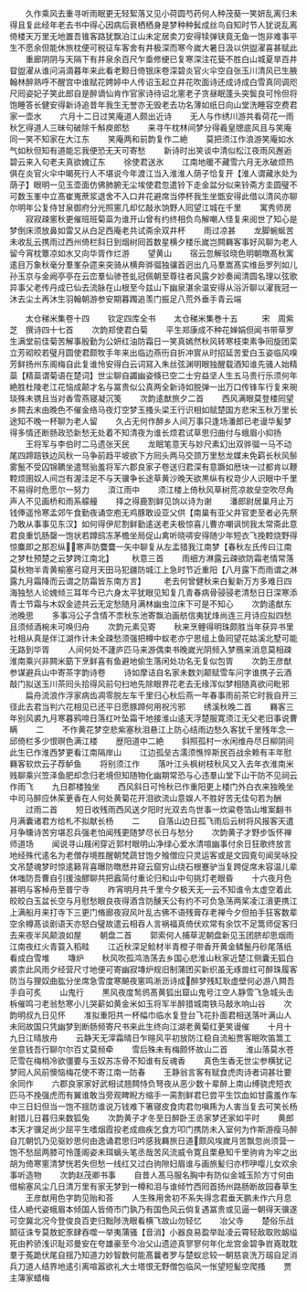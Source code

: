 <!-- { "loadSidebar": true } -->
　　久作乘风去重寻听雨眠更无轻絮落又见小荷圆芍药何人种茂葵一笑妍乱离归未得且复此经年老去书中得心因病后衰栖栖身是梦种种鬂成丝鸟自知时节人犹说乱离倚楼天万里无地置吾锥客路犹飘泊江山未定居卖刀安得犊弹铗竟无鱼一饱非难事平生不愿余但能休旅枕便可税征车客舍有井极深而寒今嵗大暑日汲以供盥濯喜甚赋此
　　重廊阴阴与天隔下有井泉余百尺乍埀修绠已复寒深注花甆不胜白山城夏旱百井眢盥濯从谁问涓滴暮年来此看老黥日倚银床卷深碧炎官火伞空自张玉川清风已生腋翰林醉熟呼不醒宫中谁赋花娉婷中人传诏玉起立井花吹面诗还成诗成白雪真同调咫尺囘姿妃子笑此郎自是醉谪仙肯作官家诗待诏北窻老子贪昼眠蓬头突鬓良可怜但将饱睡答长健安得新诗追昔年我生无誉亦无毁老去功名薄如纸日向山堂洗睡容空费君家一壶水
　　六月十二日过笑庵道人颇出近诗
　　无人与作绣川游共看荷花一雨秋乞得道人三昧句破除千斛庾郎愁
　　来寻午枕林间梦分得羲皇牕底风且与笑庵同一笑不知家在大江东
　　笑庵两和前韵复作二絶
　　莫把须江作浪游笑庵如水气如秋但知有道能忘我便恐无天可寄愁
　　新诗时出笑谈中清似松江夜雨风邂逅碧云来入句老夫真欲媿辽东
　　徐使君送氷
　　江南地暖不藏雪六月无氷破烦热俱在炎官火伞中暍死行人不堪说今年渡江当入淮淮人荫子恰复开【淮人谓藏氷处为荫子】眼明一见玉壶面仿佛肺腑无尘埃使君忽遣铃下走金盆分似来铃斋方圭圆璧不可数玉峯中立髙崔嵬蔗浆退舍不入口井花避席当停杯我生坐甑安得此借以清风亦聊尔明年公复侍甘泉御府分光照窻几却忆敲氷饷野人囘望江城在千里
　　寓秀师房
　　寂寂疎窻秋更催班班菊蘂为谁开山曾有约终相负鸟解嘲人怪复来阅世了知心是梦倒床须放鼻如雷又从白足西庵老共试斋余双井杯
　　雨过凉甚
　　龙脚蜿蜒苦未收乱云携雨过西州倚栏斜日到烟树囘首数星横夕楼乐嵗岂闗羇客事好风聊为老人留今宵枕簟凉如水又向华胥作烂游
　　望黄山
　　宿云忽解驳晓色明朝暾髙秋寓逺目万象秋毫分羣峯杂遝来突骑从横奔骅骝独骧首迥出凢马羣嵩髙实维岳罗列如儿孙玉京与金阙亭亭在云峦羣仙骖苍虬冠佩朝至尊往者风露夕妙奏闻清圆名理以弦歌异事父老传丹成已仙去流脉在山根至今兹山下幽泉湛余温安得从浴沂聊以濯我冠一沐去尘土再沐生羽翰朝游参安期暮躅追羡门振足八荒外垂手青云端










　　太仓稊米集卷十四
　　钦定四库全书
　　太仓稊米集巻十五　　　宋　周紫芝　撰诗四十七首
　　次韵郑使君白菊
　　平生郑康成不种花婵娟但闻书带草罗生满堂前佳菊苦解事殷勤为公妍红油防霜日一笑真嫣然秋风转寒枝束素争囘旋团栾立芳砌皎若璧月圆使君颇牧手年来出临边燕衎自折冲賔从时招延苦爱白玉姿临风嗅芳鲜扬州东阁梅自此复谁怜安得白云词冩入朱丝弦渊明眼独醒载酒知谁先骚人始精蘂【精蘂谓菊语在楚词】世尘聊自蠲幽姿倏已空二士穷益坚人生五马贵行乐须何年絶胜杜陵老江花恼成颠才名与冨贵似公真两全新诗如脱弹一出万口传锋车行复来琬琰殊未镌且当对香雪燕寝凝沉笺
　　次韵逺猷旅夕二首
　　西风满眼莫登楼囘望乡闗去末由晚色不催金络马夜灯空梦玉搔头梁王行识相如赋楚国方悲宋玉秋万里长途知不晚一杯聊为老人留
　　久占无何作醉乡人间万事只逢场潘郎已老谩华髪梦得多情还断肠政恐新愁无处着不知清夜为谁长烦君试草思归曲付与蛾眉小抑扬
　　王将军与李伯时二马遗张天民
　　龙眠笔意天与妙尺素幻出双骅骝一马不动尾四蹄踣铁边风秋一马争前趋平坡欲下方囘头两马交颈万里愁龙媒未免羁长秋风鬃雾鬛不受囚锦韀坐遣驽骀羞将军六郡良家子卷送归君深有意蹶如厯块一过都肯以鞭鞚烦圉奴人间岂有渥洼足不与天骥争长途草黄沙晚天欲黒纵有权竒少人识眼中千里不易得时危愿尔一努力
　　湏江雨中
　　须江楼上倚秋风草树荒凉故垒空吹尽角声人不见画桥和雨系艨艟
　　择之得鹿割鲜见饷以诗为谢
　　潘郎尉居巢月止万钱俸遥怜寒孟郊午食勤夜诵空庖无鸡豚敢设亚父供【南巢有亚父井官吏至者必先祭乃敢从事事见东汉】如何得伊尼割鲜勤逺送老夫极惊喜儿曹亦嘲讽悯我太常斋此意君良重饥肠罄一饱状若蹲鸱冻茅檐坐局促山禽听晓哢安得随少年短衣飞挽鞚烧野得惊麋即之那忍纵寒声防麌麌一矢中聊复从左盂猎我江南梦【春秋左氏传曰江南之梦杜预楚之云梦跨江南北】
　　秋意三首
　　雨细方淋露云疎欲防霜老情常落莫秋物半青黄榆塞弓窥月天田马犯疆防城江上急时节近重阳【八月露下而雨谓之淋露九月霜降而云谓之防霜皆东南方言】
　　老去何曾健秋来白髪新万方多难日四海独愁人论媿倾三耳年今已六身太平犹眼见知复几青春病骨骎骎老清愁日日深寒添青士节霜与木奴金迹共云无定愁随月满林幽虫泣床下可是不知心
　　次韵逺猷东池晚思
　　多事冯公子含情不柰秋东池寄飘泊画舫信夷犹烽尚连三月诗应拟四愁且须倾酒椀未可唤归舟
　　次韵元素见寄
　　秋来烹鲤得明珠颇胜当年获异书里社相从真是伴江湖作计未全疎愁须强把樽中蚁老亦宁思组上鱼囘望花姑溪北墅可能无路到华胥
　　人间何处不蘧庐匹马来游偶束书晚嵗光阴频入梦鴈来消息莫相疎淮南乘兴非闗米筯下烹鲜喜有鱼避地偷生落闲处功名无复似包胥
　　次韵王彦猷参谋避兵山中寄茶字韵诗卷
　　诗如摩诘自名家未数刘颠赋雪车问字谁携子云酒敲门拟送玉川茶囘头拾得风前句扫地先除眼界花老去无缘浑似梦相随真欲问毗邪
　　扁舟流浪作浮家病齿凋零脱左车千里归心秋后燕一年春事雨前茶它时我自开三径此去君当判六花相见已还平日愿豚蹄何用祝污邪
　　绣溪秋晚二首
　　羇客三年别风裘九月寒暮鸦啼日落红叶坠霜干地接淮山逺天浮楚服寛须江无父老旧事说曹瞒
　　二
　　不作黄花梦空悲紫塞秋泪悬江上防心结雨边愁久客犹千里残年念一邱倚栏多少恨暝色满江楼
　　歴阳道中二絶
　　斜照孤村一水闲维舟尽日柳阴间此生已作淮西梦更看江南隔岸山
　　江边孤垒古濡须憔悴斯民百战余赖有丰年慰羇客软炊云子荐鲈鱼
　　将别须江作
　　落叶江头枫树枝秋风又入去年衣淮南米贱聊乘兴笠泽鱼肥却念归老境但知随物化幽期常恐与心违羣山堂下山干防不见祠云作雨飞
　　九日郡楼独坐
　　西风斜日可怜秋已作重阳更上楼门外白衣来独晚坐中司马醉应休茱茰香在人何处黄菊花开泪欲流山意娱人不胜好苦无佳句若为酬
　　过雨二首
　　短日收残雨西风送夕阳时光双去鸟世事一炊粱卷箔山堆案翻书月满囊诸君方给札不拟献长杨
　　二
　　自落山边日孤飞雨后云树将风报客天遣月争曛诗苦穷堪忍兵强老怕闻残更随梦尽长日与愁分
　　次韵黄子才野步饭怀禅师道场
　　闻说寻山屐闲穿近郭村眼明山净绿心爱水清喧幽事付余日狂歌终放言地经殊代逺名为老僧存境胜醒朝梵蔬甘饱夕飱僧应只灵运客或是文园覔句闻吴咏投文吊楚魂梦时惊逺籁背喜曝防暾厯井窥云窟穷山绕石根蹇驴当复跨促席未容温儿辈休嗤防吾曹自引援浊醪聊共把蠧简付重论归和山中句挑灯老眼昏
　　十六夜月色甚明与客棹舟至普宁寺
　　昨宵明月共千里今夕极天无一云不知谁令太虚空着此皎皎白玉盆长空与月慰愁眼良夜得酒含防醺天公有约不可负急荡两桨凌江濆更携江上满船月来打寺下三更门脩廊夜寂风叶乱古佛不语残膏存老禅今夕但拍手狂客数辈空余樽髙谈剧语天亦怒白璧故遣云相吞人言祸福真倚伏欢常有余饮不足篙师促客归去来夜半风颠浪如屋
　　朝盘二首
　　郭索何人捕草泥朝盘新见玉团脐却思烟雨江南夜红火青蓑入稻畦
　　江近秋深足鲙材半青橙子带香开黄金鳞鬛丹砂尾落纸看成白雪堆
　　塼炉
　　秋风吹孤鸿浩荡去乡国心悲淮山秋家近楚江侧囊无狐白裘柰此风雨夕经营尺寸地便可寄幽寂塼炉规旧制蒲团买新织虽无琢兽红可醉珠履客防当与狸奴曲肱分坐席急雪度寒飇夜窻鸣淅沥诗成醉梦残缸耿虚壁何必游八闗吾手自可炙
　　山鬼行
　　黒风夜度鹙鸧髙黄狐出窟山鬼号江空人静雪飞急城头击柝催鸣刁老翁愁寒小儿哭薪如黄金米如玉将军半醉猎城南铁马敲氷响山谷
　　次韵明叔九日见怀
　　准拟重阳共一杯幅巾临水复登台飞花扑面君相送落叶满山人未囘故国只凭幽梦到断肠频寄尺书来此生终向江湖老黄菊红茰笑谩催
　　十月十九日江晴放舟
　　云静天无滓霜晴日乍暄风平初放防江稳自流船贾客眠吹笛篙工坐意钱吾行聊尔尔百丈莫频牵
　　雪后殊未有梅颇怀故山二首
　　淮山落莫水苍茫雪在梅梢冷欲僵要与玉奴苏冻骨不知谁有反魂香
　　真色生香无世尘参横犹记梦囘人风前懊恼梅花使不寄江南一防春
　　王静翁言客有赋食虎肉诗者词甚壮要余同作
　　六郡良家家好武相试翘闗恃负弩夜从恶少数十辈醉上南山缚骁虎短衣匹马不挽强虎而有翼谁敢当旁观睥睨方缩手一脔割鲜君巳尝平生饮血如甘露羞作车中三日妇但当一饱不揺防谁说万钱难下箸寝皮食肉君勿嗔乕为人害当复去可笑长杨射猎儿日暮归来数狐兔
　　次韵黄子才冬至日醉卧王丞家梦还家如平时
　　黄郎本天才骥足尚少屈平生嗜烟霞投老成痼疾乞食方叩门携防未入室何为作斯游瘦马醉自兀朝饥乃见驱妙思何由逸诵君思归吟感我羇旅日道颇风埃嵗月苦飘忽尚须营一饱不愁屈两膝可怜蓬阁姿未珥螭头笔丞哉苦风流威令寛且栗悬知千里驹肯为牢之出胡为倚寒窻清梦恍若失但愁一线红又过白驹隙妇眉谁与画旅髪归亦栉吚嘤儿女欢余事听造物
　　次韵赵茂卿书事
　　自昔人髙马服名胸中有防似金城玉阶方寸何由借榆塞风尘几日清万里有家无梦到一樽和泪与谁倾竹西囘首扬州路肠断故园春草生
　　王彦猷用色字韵见贻和荅
　　人生殊用舍初不系失得念君垂天鹏未作六月息佳人絶代姿蛾眉本倾国人皆倚市门孰乃有国色风云倘复遇冨贵或见逼一朝得天骥遂可空冀北况今登俊良百吏归黜陟洗眼看横飞故山勿轻忆
　　冶父寺
　　楚俗乐战鬬征诛专莫敖蛇豕肆吞噬一举夷蒲骚【音消】小器良易盈举趾凌云霄轻敌取败衂缢死由矜骄浅识耻邓曼安在夸雄豪至今冶父山遗迹真寥寥何年化龙宫金碧争岧嶤耽耽羣于菟跪伏尾自揺乃知道力妙智数何能髙曩者罗与楚蚁忿较一朝慈哀洗万刼自足消兵刀道人结界地逺引离喧嚣欲礼大士塔恨无野僧包临风一怅望短髪空爬搔
　　贾主簿家蜡梅
